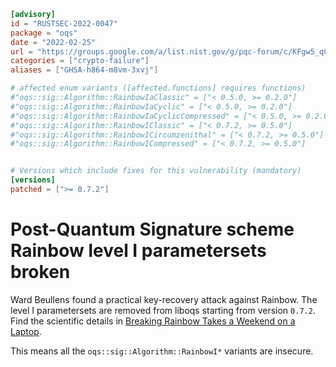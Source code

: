 ```toml
[advisory]
id = "RUSTSEC-2022-0047"
package = "oqs"
date = "2022-02-25"
url = "https://groups.google.com/a/list.nist.gov/g/pqc-forum/c/KFgw5_qCXiI?pli=1"
categories = ["crypto-failure"]
aliases = ["GHSA-h864-m8vm-3xvj"]

# affected enum variants ([affected.functions] requires functions)
#"oqs::sig::Algorithm::RainbowIaClassic" = ["< 0.5.0, >= 0.2.0"]
#"oqs::sig::Algorithm::RainbowIaCyclic" = ["< 0.5.0, >= 0.2.0"]
#"oqs::sig::Algorithm::RainbowIaCyclicCompressed" = ["< 0.5.0, >= 0.2.0"]
#"oqs::sig::Algorithm::RainbowIClassic" = ["< 0.7.2, >= 0.5.0"]
#"oqs::sig::Algorithm::RainbowICircumzenithal" = ["< 0.7.2, >= 0.5.0"]
#"oqs::sig::Algorithm::RainbowICompressed" = ["< 0.7.2, >= 0.5.0"]


# Versions which include fixes for this vulnerability (mandatory)
[versions]
patched = [">= 0.7.2"]
```

# Post-Quantum Signature scheme Rainbow level I parametersets broken

Ward Beullens found a practical key-recovery attack against Rainbow.
The level I parametersets are removed from liboqs starting from version `0.7.2`.
Find the scientific details in [Breaking Rainbow Takes a Weekend on a Laptop](https://eprint.iacr.org/2022/214).

This means all the `oqs::sig::Algorithm::RainbowI*` variants are insecure.
